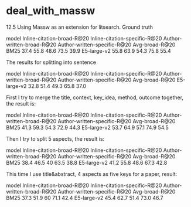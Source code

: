 # deal_with_massw



12.5
Using Massw as an extension for litsearch.
Ground truth

model
Inline-citation-broad-R@20
Inline-citation-specific-R@20
Author-written-broad-R@20
Author-written-specific-R@20
Avg-broad-R@20
BM25
37.4
55.8
48.6
73.5
39.9
E5-large-v2
55.8
63.9
54.3
 75.8
55.4 

The results for splitting into sentence

model
Inline-citation-broad-R@20
Inline-citation-specific-R@20
Author-written-broad-R@20
Author-written-specific-R@20
Avg-broad-R@20
E5-large-v2
32.8
51.4
49.3
 65.8 
37.0 


First I try to merge the title, context, key_idea, method, outcome together, the result is:

model
Inline-citation-broad-R@20
Inline-citation-specific-R@20
Author-written-broad-R@20
Author-written-specific-R@20
Avg-broad-R@20
BM25
41.3
59.3
54.3
72.9
44.3
E5-large-v2
53.7
64.9
57.1
 74.9
54.5 

Then I try to split 5 aspects, the result is:

model
Inline-citation-broad-R@20
Inline-citation-specific-R@20
Author-written-broad-R@20
Author-written-specific-R@20
Avg-broad-R@20
BM25
38.4
46.5
40
63.5
38.8
E5-large-v2
41.2
55.8
48.6
67.3
42.8




This time I use title&abstract, 4 aspects as five keys for a paper, result:

model
Inline-citation-broad-R@20
Inline-citation-specific-R@20
Author-written-broad-R@20
Author-written-specific-R@20
Avg-broad-R@20
BM25
37.3
51.9
60
71.1
42.4
E5-large-v2
45.4
62.7
51.4
 73.0
46.7 

